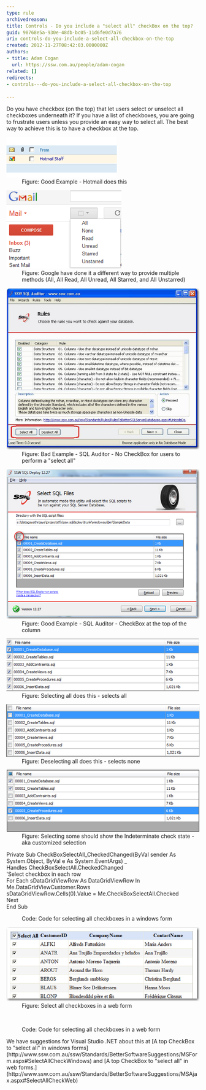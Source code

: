 ```yaml
---
type: rule
archivedreason: 
title: Controls - Do you include a "select all" checkBox on the top?
guid: 98768e5a-930e-48db-bc05-11d6fe0d7a76
uri: controls-do-you-include-a-select-all-checkbox-on-the-top
created: 2012-11-27T08:42:03.0000000Z
authors:
- title: Adam Cogan
  url: https://ssw.com.au/people/adam-cogan
related: []
redirects:
- controls---do-you-include-a-select-all-checkbox-on-the-top

---
```


Do you have checkbox (on the top) that let users select or unselect all checkboxes underneath it? If you have a list of checkboxes, you are going to frustrate users unless you provide an easy way to select all. The best way to achieve this is to have a checkbox at the top.

<!--endintro-->
<dl class="goodImage"><dt> <img alt="Hotmail" src="../../assets/HotmailSelectAll.gif"> </dt><dd>Figure: Good Example - Hotmail does this</dd></dl><dl class="image"><dt> <img alt="Gmail" src="../../assets/GmailSelectAll.gif"> </dt><dd>Figure: Google have done it a different way to provide multiple methods (All, All Read, All Unread, All Starred, and All Unstarred)</dd></dl><dl class="badImage"><dt> <img alt="SQL Auditor" src="../../assets/SQLAuditorSelectAll_Bad.jpg"> </dt><dd>Figure: Bad Example - SQL Auditor - No CheckBox for users to perform a "select all"</dd></dl><dl class="goodImage"><dt> <img alt="SQL Auditor" src="../../assets/SQLAuditorSelectAll_good.jpg"> </dt><dd>Figure: Good Example - SQL Auditor - CheckBox at the top of the column</dd></dl><dl class="image"><dt> <a name="SelectAll_MoreDetails"></a> <img alt="SQL Auditor" src="../../assets/SQLAuditorSelectAll_All.jpg"></dt><dd>Figure: Selecting all does this - selects all</dd></dl><dl class="image"><dt> <img alt="SQL Auditor" src="../../assets/SQLAuditorSelectAll_None.jpg"> </dt><dd>Figure: Deselecting all does this - selects none</dd></dl><dl class="image"><dt> <img alt="SQL Auditor" src="../../assets/SQLAuditorSelectAll_Customize.jpg"> </dt><dd>Figure: Selecting some should show the Indeterminate check state - aka customized selection</dd></dl><dl class="code"><dt><p>Private Sub CheckBoxSelectAll_CheckedChanged(ByVal sender As System.Object, ByVal e As System.EventArgs) _<br>Handles CheckBoxSelectAll.CheckedChanged<br>'Select checkbox in each row<br>For Each sDataGridViewRow As DataGridViewRow In Me.DataGridViewCustomer.Rows<br>sDataGridViewRow.Cells(0).Value = Me.CheckBoxSelectAll.Checked<br>Next<br>End Sub</p></dt><dd>Code: Code for selecting all checkboxes in a windows form</dd></dl><dl class="image"><dt> <img alt="Select all checkboxes in a web form" src="../../assets/SelectAllCheckBox_Web.jpg"> </dt><dd>Figure: Select all checkboxes in a web form</dd></dl><dl class="code"><dt><p><script type="text/javascript"><br>function SeleteCheckBox()<br>{ <br>for (var n=0; n < document.form1.elements.length; n++) <br>{<br>if (document.form1.elements[n].type == "checkbox" && document.form1.elements[n].name == "gridview")<br>{<br>document.form1.elements[n].checked = document.getElementById("CheckBoxAll").checked; <br>}<br>}<br>} <br></script><br></p> </dt><dd>Code: Code for selecting all checkboxes in a web form</dd></dl>
We have suggestions for Visual Studio .NET about this at [A top CheckBox to "select all" in windows forms](http://www.ssw.com.au/ssw/Standards/BetterSoftwareSuggestions/MSForm.aspx#SelectAllCheckWindows) and [A top CheckBox to "select all" in web forms.](http://www.ssw.com.au/ssw/Standards/BetterSoftwareSuggestions/MSAjax.aspx#SelectAllCheckWeb)
